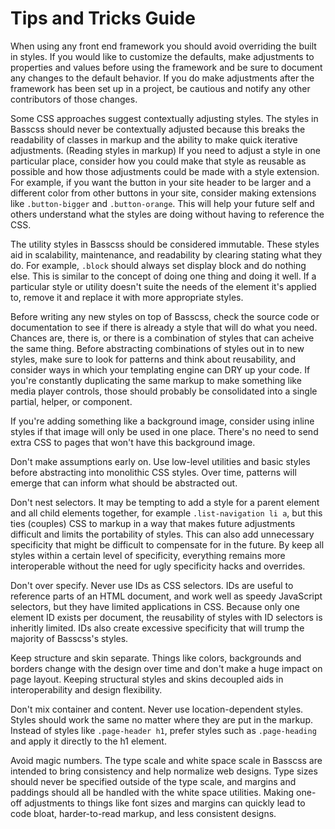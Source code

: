 # Tips and Tricks Guide

When using any front end framework you should avoid overriding the built in styles.
If you would like to customize the defaults, make adjustments to properties and values
before using the framework and be sure to document any changes to the default behavior.
If you do make adjustments after the framework has been set up in a project,
be cautious and notify any other contributors of those changes.

Some CSS approaches suggest contextually adjusting styles. The styles in Basscss should never
be contextually adjusted because this breaks the readability of classes in markup and the ability
to make quick iterative adjustments.
(Reading styles in markup)
If you need to adjust a style in one particular place,
consider how you could make that style as reusable as possible and how those
adjustments could be made with a style extension. For example, if you want the button in your site header to
be larger and a different color from other buttons in your site, consider making extensions
like `.button-bigger` and `.button-orange`. This will help your future self and others understand
what the styles are doing without having to reference the CSS.

The utility styles in Basscss should be considered immutable. These styles aid in scalability,
maintenance, and readability by clearing stating what they do. For example, `.block` should always
set display block and do nothing else. This is similar to the concept of doing one thing and doing it well.
If a particular style or utility doesn't suite the needs of the element it's applied to,
remove it and replace it with more appropriate styles.

Before writing any new styles on top of Basscss, check the source code or documentation to see
if there is already a style that will do what you need. Chances are, there is, or there is a combination
of styles that can acheive the same thing. Before abstracting combinations of styles out in to new styles,
make sure to look for patterns and think about reusability, and consider ways in which your templating engine
can DRY up your code. If you're constantly duplicating the same markup to make something like
media player controls, those should probably be consolidated into a single partial, helper, or component.

If you're adding something like a background image, consider using inline styles if that
image will only be used in one place. There's no need to send extra CSS to pages that won't 
have this background image.

Don't make assumptions early on. Use low-level utilities and basic styles before abstracting into
monolithic CSS styles. Over time, patterns will emerge that can inform what should be abstracted out.

Don't nest selectors. It may be tempting to add a style for a parent element and all child elements together,
for example `.list-navigation li a`, but this ties (couples) CSS to markup
in a way that makes future adjustments difficult and limits the portability of styles.
This can also add unnecessary specificity that might be difficult to compensate for in the future.
By keep all styles within a certain level of specificity, everything remains more interoperable without the
need for ugly specificity hacks and overrides.

Don't over specify.
Never use IDs as CSS selectors. IDs are useful to reference parts of an HTML document,
and work well as speedy JavaScript selectors, but they have limited applications in CSS.
Because only one element ID exists per document, the reusability of styles with ID selectors is inheritly limited.
IDs also create excessive specificity that will trump the majority of Basscss's styles.

Keep structure and skin separate. Things like colors, backgrounds and borders change
with the design over time and don't make a huge impact on page layout.
Keeping structural styles and skins decoupled aids in interoperability and design flexibility.

Don't mix container and content.
Never use location-dependent styles. Styles should work the same no matter where they are put in the markup.
Instead of styles like `.page-header h1`, prefer styles such as `.page-heading` and apply it directly to the h1 element.

Avoid magic numbers. The type scale and white space scale in Basscss are intended
to bring consistency and help normalize web designs. Type sizes should never be specified
outside of the type scale, and margins and paddings should all be handled with the white space utilities.
Making one-off adjustments to things like font sizes and margins can quickly lead to code bloat,
harder-to-read markup, and less consistent designs.

